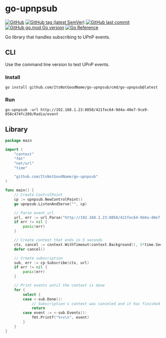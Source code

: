 # go-upnpsub

[![GitHub](https://img.shields.io/github/license/itsnotgoodname/go-upnpsub)](./LICENSE)
[![GitHub tag (latest SemVer)](https://img.shields.io/github/v/tag/itsnotgoodname/go-upnpsub)](https://github.com/ItsNotGoodName/go-upnpsub/tags)
[![GitHub last commit](https://img.shields.io/github/last-commit/itsnotgoodname/go-upnpsub)](https://github.com/ItsNotGoodName/go-upnpsub)
[![GitHub go.mod Go version](https://img.shields.io/github/go-mod/go-version/itsnotgoodname/go-upnpsub)](./go.mod)
[![Go Reference](https://pkg.go.dev/badge/github.com/ItsNotGoodName/go-upnpsub.svg)](https://pkg.go.dev/github.com/ItsNotGoodName/go-upnpsub)

Go library that handles subscribing to UPnP events.

## CLI

Use the command line version to test UPnP events.

### Install

```
go install github.com/ItsNotGoodName/go-upnpsub/cmd/go-upnpsub@latest
```

### Run

```
go-upnpsub -url http://192.168.1.23:8050/421fec64-9d4a-40e7-9ce9-058c474fc209/Radio/event
```

## Library

```go
package main

import (
	"context"
	"fmt"
	"net/url"
	"time"

	"github.com/ItsNotGoodName/go-upnpsub"
)

func main() {
	// Create ControlPoint
	cp := upnpsub.NewControlPoint()
	go upnpsub.ListenAndServe("", cp)

	// Parse event url
	url, err := url.Parse("http://192.168.1.23:8050/421fec64-9d4a-40e7-9ce9-058c474fc209/Radio/event")
	if err != nil {
		panic(err)
	}

	// Create context that ends in 5 seconds
	ctx, cancel := context.WithTimeout(context.Background(), 5*time.Second)
	defer cancel()

	// Create subscription
	sub, err := cp.Subscribe(ctx, url)
	if err != nil {
		panic(err)
	}

	// Print events until the context is done
	for {
		select {
		case <-sub.Done():
			// Subscription's context was canceled and it has finished cleaning up
			return
		case event := <-sub.Events():
			fmt.Printf("%+v\n", event)
		}
	}
}
```
